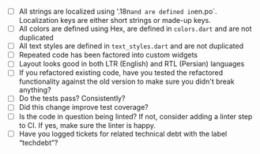 
- [ ] All strings are localized using '.18n` and are defined in `en.po`. Localization keys are either short strings or made-up keys.
- [ ] All colors are defined using Hex, are defined in `colors.dart` and are not duplicated
- [ ] All text styles are defined in `text_styles.dart` and are not duplicated
- [ ] Repeated code has been factored into custom widgets
- [ ] Layout looks good in both LTR (English) and RTL (Persian) languages
- [ ] If you refactored existing code, have you tested the refactored functionality against the old version to make sure you didn't break anything?
- [ ] Do the tests pass? Consistently?
- [ ] Did this change improve test coverage?
- [ ] Is the code in question being linted? If not, consider adding a linter step to CI. If yes, make sure the linter is happy.
- [ ] Have you logged tickets for related technical debt with the label “techdebt”?
